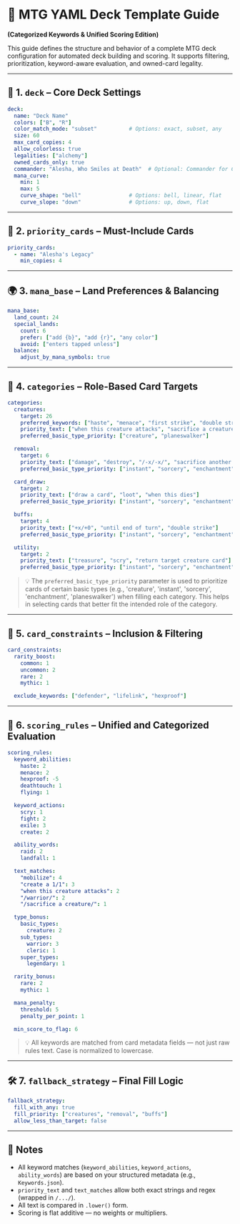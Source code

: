 # 🧾 MTG YAML Deck Template Guide

**(Categorized Keywords & Unified Scoring Edition)**

This guide defines the structure and behavior of a complete MTG deck configuration for automated deck building and scoring. It supports filtering, prioritization, keyword-aware evaluation, and owned-card legality.

---

## 🔷 1. `deck` – Core Deck Settings

```yaml
deck:
  name: "Deck Name"
  colors: ["B", "R"]
  color_match_mode: "subset"          # Options: exact, subset, any
  size: 60
  max_card_copies: 4
  allow_colorless: true
  legalities: ["alchemy"]
  owned_cards_only: true
  commander: "Alesha, Who Smiles at Death"  # Optional: Commander for Commander format
  mana_curve:
    min: 1
    max: 5
    curve_shape: "bell"               # Options: bell, linear, flat
    curve_slope: "down"               # Options: up, down, flat
```

---

## 🧩 2. `priority_cards` – Must-Include Cards

```yaml
priority_cards:
  - name: "Alesha's Legacy"
    min_copies: 4
```

---

## 🌍 3. `mana_base` – Land Preferences & Balancing

```yaml
mana_base:
  land_count: 24
  special_lands:
    count: 6
    prefer: ["add {b}", "add {r}", "any color"]
    avoid: ["enters tapped unless"]
  balance:
    adjust_by_mana_symbols: true
```

---

## 🧠 4. `categories` – Role-Based Card Targets

```yaml
categories:
  creatures:
    target: 26
    preferred_keywords: ["haste", "menace", "first strike", "double strike"]
    priority_text: ["when this creature attacks", "sacrifice a creature", "/strike/"]
    preferred_basic_type_priority: ["creature", "planeswalker"]

  removal:
    target: 6
    priority_text: ["damage", "destroy", "/-x/-x/", "sacrifice another creature"]
    preferred_basic_type_priority: ["instant", "sorcery", "enchantment"]

  card_draw:
    target: 2
    priority_text: ["draw a card", "loot", "when this dies"]
    preferred_basic_type_priority: ["instant", "sorcery", "enchantment", "creature"]

  buffs:
    target: 4
    priority_text: ["+x/+0", "until end of turn", "double strike"]
    preferred_basic_type_priority: ["instant", "sorcery", "enchantment", "creature"]

  utility:
    target: 2
    priority_text: ["treasure", "scry", "return target creature card"]
    preferred_basic_type_priority: ["instant", "sorcery", "enchantment", "creature"]
```

> 💡 The `preferred_basic_type_priority` parameter is used to prioritize cards of certain basic types (e.g., 'creature', 'instant', 'sorcery', 'enchantment', 'planeswalker') when filling each category. This helps in selecting cards that better fit the intended role of the category.

---

## 🚫 5. `card_constraints` – Inclusion & Filtering

```yaml
card_constraints:
  rarity_boost:
    common: 1
    uncommon: 2
    rare: 2
    mythic: 1

  exclude_keywords: ["defender", "lifelink", "hexproof"]
```

---

## 🎯 6. `scoring_rules` – Unified and Categorized Evaluation

```yaml
scoring_rules:
  keyword_abilities:
    haste: 2
    menace: 2
    hexproof: -5
    deathtouch: 1
    flying: 1

  keyword_actions:
    scry: 1
    fight: 2
    exile: 3
    create: 2

  ability_words:
    raid: 2
    landfall: 1

  text_matches:
    "mobilize": 4
    "create a 1/1": 3
    "when this creature attacks": 2
    "/warrior/": 2
    "/sacrifice a creature/": 1

  type_bonus:
    basic_types:
      creature: 2
    sub_types:
      warrior: 3
      cleric: 1
    super_types:
      legendary: 1

  rarity_bonus:
    rare: 2
    mythic: 1

  mana_penalty:
    threshold: 5
    penalty_per_point: 1

  min_score_to_flag: 6
```

> 💡 All keywords are matched from card metadata fields — not just raw rules text. Case is normalized to lowercase.

---

## 🛠 7. `fallback_strategy` – Final Fill Logic

```yaml
fallback_strategy:
  fill_with_any: true
  fill_priority: ["creatures", "removal", "buffs"]
  allow_less_than_target: false
```

---

## 📌 Notes

* All keyword matches (`keyword_abilities`, `keyword_actions`, `ability_words`) are based on your structured metadata (e.g., `Keywords.json`).
* `priority_text` and `text_matches` allow both exact strings and regex (wrapped in `/.../`).
* All text is compared in `.lower()` form.
* Scoring is flat additive — no weights or multipliers.